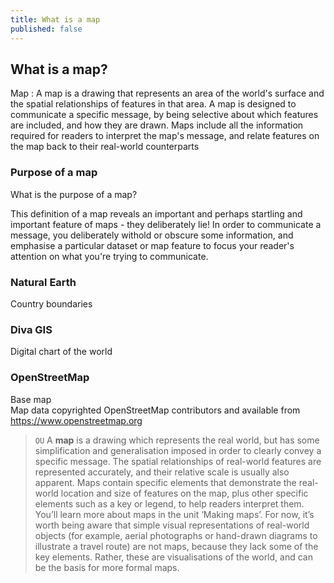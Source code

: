 ```yaml
---
title: What is a map
published: false
---
```


## What is a map?

Map
: A map is a drawing that represents an area of the world's surface and the spatial relationships of features in that area.  A map is designed to communicate a specific message, by being selective about which features are included, and how they are drawn.  Maps include all the information required for readers to interpret the map's message, and relate features on the map back to their real-world counterparts  


### Purpose of a map
What is the purpose of a map?

This definition of a map reveals an important and perhaps startling and important feature of maps - they deliberately lie!  In order to communicate a message, you deliberately withold or obscure some information, and emphasise a particular dataset or map feature to focus your reader's attention on what you're trying to communicate.

<!-- Connect to previous - simplification/generalisation, uncertainty in some aspects as a consequence of clarity in your message -->


<!-- ### Examples

Same map with different or contradictory messages: 
- Gibbons are fine - many sightings spread across park
- Gibbons are not fine - smaller groups near forest edge, ?problem in disturbed areas?


-->


<!-- Introduce Natural Earth in this module -->

### Natural Earth
Country boundaries

### Diva GIS
Digital chart of the world

### OpenStreetMap
Base map  
Map data copyrighted OpenStreetMap contributors and available from https://www.openstreetmap.org




> ```OU``` A **map** is a drawing which represents the real world, but has some
simplification and generalisation imposed in order to clearly convey a
specific message. The spatial relationships of real-world features are
represented accurately, and their relative scale is usually also
apparent. Maps contain specific elements that demonstrate the real-world
location and size of features on the map, plus other specific elements
such as a key or legend, to help readers interpret them. You’ll learn
more about maps in the unit ‘Making maps’. For now, it’s worth being
aware that simple visual representations of real-world objects (for
example, aerial photographs or hand-drawn diagrams to illustrate a
travel route) are not maps, because they lack some of the key elements.
Rather, these are visualisations of the world, and can be the basis for
more formal maps.